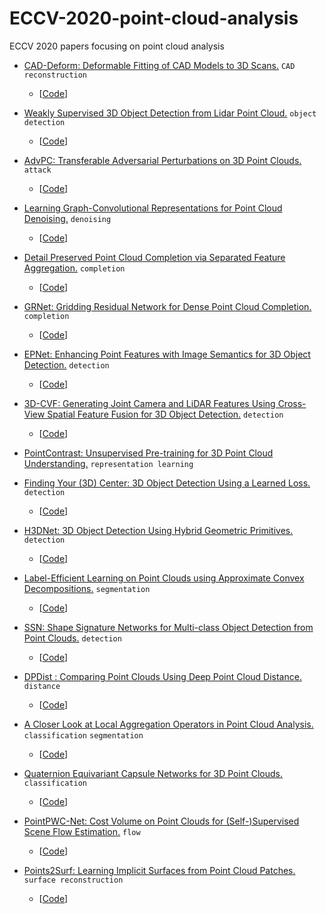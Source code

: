 # ECCV-2020-point-cloud-analysis
ECCV 2020 papers focusing on point cloud analysis

- [CAD-Deform: Deformable Fitting of CAD Models to 3D Scans.](https://arxiv.org/pdf/2007.11965.pdf)  ` CAD reconstruction ` 
  - [[Code](https://github.com/alexeybokhovkin/CAD-Deform)]

- [Weakly Supervised 3D Object Detection from Lidar Point Cloud.](https://arxiv.org/pdf/2007.11901.pdf)  ` object detection ` 
  - [[Code](https://github.com/hlesmqh/WS3D)]

- [AdvPC: Transferable Adversarial Perturbations on 3D Point Clouds.](https://arxiv.org/abs/1912.00461)  ` attack ` 
  - [[Code](https://github.com/ajhamdi/AdvPC)]

- [Learning Graph-Convolutional Representations for Point Cloud Denoising.](https://arxiv.org/abs/2007.02578)  ` denoising ` 
  - [[Code](https://github.com/diegovalsesia/GPDNet)]

- [Detail Preserved Point Cloud Completion via Separated Feature Aggregation.](https://arxiv.org/pdf/2007.02374.pdf)  ` completion ` 
  - [[Code](https://github.com/XLechter/Detail-Preserved-Point-Cloud-Completion-via-SFA)]

- [GRNet: Gridding Residual Network for Dense Point Cloud Completion.](https://arxiv.org/abs/2006.03761)  ` completion ` 
  - [[Code](https://github.com/hzxie/GRNet)]

- [EPNet: Enhancing Point Features with Image Semantics for 3D Object Detection.]()  ` detection ` 
  - [[Code](https://github.com/happinesslz/EPNet)]

- [3D-CVF: Generating Joint Camera and LiDAR Features Using Cross-View Spatial Feature Fusion for 3D Object Detection.](https://arxiv.org/pdf/2004.12636.pdf)  ` detection ` 
  - [[Code](https://github.com/rasd3/3D-CVF)]

- [PointContrast: Unsupervised Pre-training for 3D Point Cloud Understanding.](https://arxiv.org/pdf/2007.10985.pdf)  ` representation learning `  

- [Finding Your (3D) Center: 3D Object Detection Using a Learned Loss.](https://arxiv.org/abs/2004.02693)  ` detection ` 
  - [[Code](https://github.com/dgriffiths3/finding-your-center)]

- [H3DNet: 3D Object Detection Using Hybrid Geometric Primitives.](https://arxiv.org/pdf/2006.05682.pdf)  ` detection ` 
  - [[Code](https://github.com/zaiweizhang/H3DNet)]

- [Label-Efficient Learning on Point Clouds using Approximate Convex Decompositions.](https://arxiv.org/abs/2003.13834.pdf)  ` segmentation ` 
  - [[Code](https://github.com/matheusgadelha/PointCloudLearningACD)]

- [SSN: Shape Signature Networks for Multi-class Object Detection from Point Clouds.](https://arxiv.org/abs/2004.02774)  ` detection ` 
  - [[Code](https://github.com/xinge008/SSN)]

- [DPDist : Comparing Point Clouds Using Deep Point Cloud Distance.](https://arxiv.org/abs/2004.11784.pdf)  ` distance ` 
  - [[Code](https://github.com/dahliau/DPDist)]

- [A Closer Look at Local Aggregation Operators in Point Cloud Analysis.](https://arxiv.org/abs/2007.01294)  ` classification `  ` segmentation ` 
  - [[Code](https://github.com/zeliu98/CloserLook3D)]

- [Quaternion Equivariant Capsule Networks for 3D Point Clouds.](https://arxiv.org/pdf/1912.12098.pdf)  ` classification ` 
  - [[Code](https://github.com/tolgabirdal/qenetworks)]

- [PointPWC-Net: Cost Volume on Point Clouds for (Self-)Supervised Scene Flow Estimation.](https://arxiv.org/abs/1911.12408)  ` flow `  
  - [[Code](https://github.com/DylanWusee/PointPWC)]

- [Points2Surf: Learning Implicit Surfaces from Point Cloud Patches.](https://arxiv.org/pdf/2007.10453.pdf)  ` surface reconstruction `  
  - [[Code](https://github.com/ErlerPhilipp/points2surf)]
